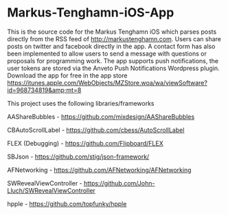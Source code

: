 # Markus-Tenghamn-iOS-App

This is the source code for the Markus Tenghamn iOS which parses posts directly from the RSS feed of http://markustenghamn.com. Users can share posts on twitter and facebook directly in the app. A contact form has also been implemented to allow users to send a message with questions or proposals for programming work. The app supports push notifications, the user tokens are stored via the Anveto Push Notifications Wordpress plugin. Download the app for free in the app store https://itunes.apple.com/WebObjects/MZStore.woa/wa/viewSoftware?id=968734819&amp;mt=8

This project uses the following libraries/frameworks

AAShareBubbles - https://github.com/mixdesign/AAShareBubbles

CBAutoScrollLabel - https://github.com/cbess/AutoScrollLabel

FLEX (Debugging) - https://github.com/Flipboard/FLEX

SBJson - https://github.com/stig/json-framework/

AFNetworking - https://github.com/AFNetworking/AFNetworking

SWRevealViewController - https://github.com/John-Lluch/SWRevealViewController

hpple - https://github.com/topfunky/hpple
